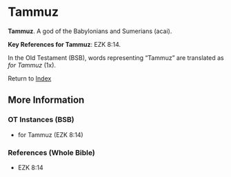 # Tammuz
**Tammuz**. 
A god of the Babylonians and Sumerians (acai). 


**Key References for Tammuz**: 
EZK 8:14. 


In the Old Testament (BSB), words representing “Tammuz” are translated as 
*for Tammuz* (1x). 




Return to [Index](00-Index.md)

## More Information

### OT Instances (BSB)

* for Tammuz (EZK 8:14)



### References (Whole Bible)

* EZK 8:14



